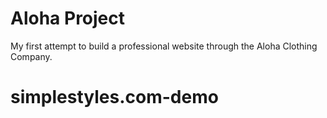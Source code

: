 # Aloha Project

My first attempt to build a professional website through the Aloha Clothing Company.

# simplestyles.com-demo
